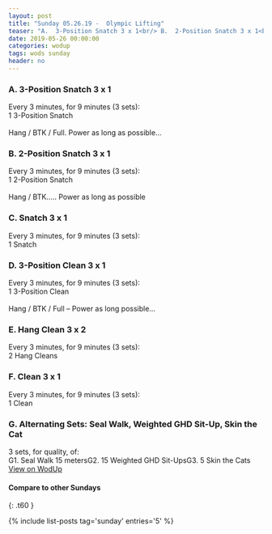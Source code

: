 ```yaml
---
layout: post
title: "Sunday 05.26.19 -  Olympic Lifting"
teaser: "A.  3-Position Snatch 3 x 1<br/> B.  2-Position Snatch 3 x 1<br/> C.  Snatch 3 x 1<br/> D.  3-Position Clean 3 x 1<br/> E.  Hang Clean 3 x 2<br/> F.  Clean 3 x 1<br/> G. Alternating Sets: Seal Walk, Weighted GHD Sit-Up, Skin the Cat"
date: 2019-05-26 00:00:00
categories: wodup
tags: wods sunday
header: no
---
```



<h3>A.  3-Position Snatch 3 x 1</h3>
Every 3 minutes, for 9 minutes (3 sets):<br/>1 3-Position Snatch<br/><br/>Hang / BTK / Full.  Power as long as possible…
<h3>B.  2-Position Snatch 3 x 1</h3>
Every 3 minutes, for 9 minutes (3 sets):<br/>1 2-Position Snatch<br/><br/>Hang / BTK….. Power as long as possible
<h3>C.  Snatch 3 x 1</h3>
Every 3 minutes, for 9 minutes (3 sets):<br/>1 Snatch<br/>
<h3>D.  3-Position Clean 3 x 1</h3>
Every 3 minutes, for 9 minutes (3 sets):<br/>1 3-Position Clean<br/><br/>Hang / BTK / Full – Power as long possible…
<h3>E.  Hang Clean 3 x 2</h3>
Every 3 minutes, for 9 minutes (3 sets):<br/>2 Hang Cleans<br/>
<h3>F.  Clean 3 x 1</h3>
Every 3 minutes, for 9 minutes (3 sets):<br/>1 Clean<br/>
<h3>G. Alternating Sets: Seal Walk, Weighted GHD Sit-Up, Skin the Cat</h3>
3 sets, for quality,  of:<br/>G1. Seal Walk 15 metersG2. 15 Weighted GHD Sit-UpsG3. 5 Skin the Cats
<a href="https://www.wodup.com/gyms/asphodel/wods/16949" target="blank">View on WodUp</a>


#### Compare to other Sundays
{: .t60 }

{% include list-posts tag='sunday' entries='5' %}